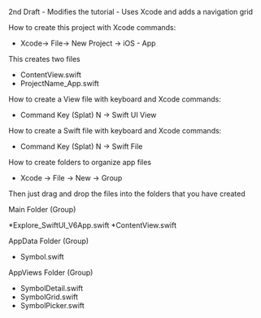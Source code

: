 2nd Draft - Modifies the tutorial - Uses Xcode and adds a navigation grid

How to create this project with Xcode commands:

* Xcode-> File-> New Project -> iOS - App
  
This creates two files

* ContentView.swift
* ProjectName_App.swift
  
How to create a View file with keyboard and Xcode commands:

* Command Key (Splat) N -> Swift UI View
  
How to create a Swift file with keyboard and Xcode commands:

* Command Key (Splat) N -> Swift File
  
How to create folders to organize app files

* Xcode -> File -> New -> Group
  
Then just drag and drop the files into the folders that you have created

Main Folder (Group)

*Explore_SwiftUI_V6App.swift
*ContentView.swift

AppData Folder (Group)

* Symbol.swift
  
AppViews Folder (Group)

* SymbolDetail.swift
* SymbolGrid.swift
* SymbolPicker.swift
